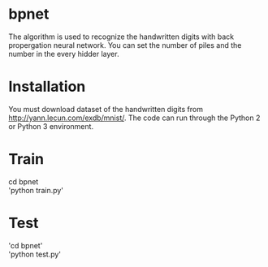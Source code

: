 # bpnet
The algorithm is used to recognize the handwritten digits with back propergation neural network. You can set the number of piles and the number in the every hidder layer.
# Installation
You must download dataset of the handwritten digits from http://yann.lecun.com/exdb/mnist/. The code can run through the Python 2 or Python 3 environment.
# Train
cd bpnet\
'python train.py'
# Test
'cd bpnet'\
'python test.py'
